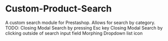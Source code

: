 # Custom-Product-Search
A custom search module for Prestashop. Allows for search by category.
TODO:
Closing Modal Search by pressing Esc key
Closing Modal Search by clicking outside of search input field
Morphing Dropdown list icon
